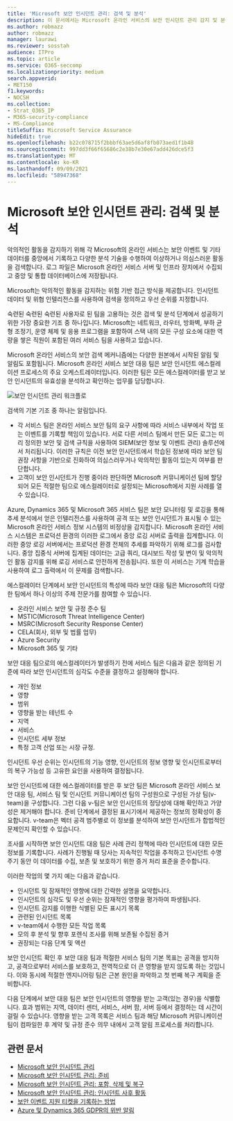 ```yaml
---
title: 'Microsoft 보안 인시던트 관리: 검색 및 분석'
description: 이 문서에서는 Microsoft 온라인 서비스의 보안 인시던트 관리 감지 및 분석 프로세스에 대한 개요를 제공합니다.
ms.author: robmazz
author: robmazz
manager: laurawi
ms.reviewer: sosstah
audience: ITPro
ms.topic: article
ms.service: O365-seccomp
ms.localizationpriority: medium
search.appverid:
- MET150
f1.keywords:
- NOCSH
ms.collection:
- Strat_O365_IP
- M365-security-compliance
- MS-Compliance
titleSuffix: Microsoft Service Assurance
hideEdit: true
ms.openlocfilehash: b22c078715f2bbbf63ae5d6af8fb073aed1f1b48
ms.sourcegitcommit: 997dd3f66f65686c2e38b7e30e67add426dce5f3
ms.translationtype: MT
ms.contentlocale: ko-KR
ms.lasthandoff: 09/09/2021
ms.locfileid: "58947368"
---
```

# <a name="microsoft-security-incident-management-detection-and-analysis"></a>Microsoft 보안 인시던트 관리: 검색 및 분석

악의적인 활동을 감지하기 위해 각 Microsoft의 온라인 서비스는 보안 이벤트 및 기타 데이터를 중앙에서 기록하고 다양한 분석 기술을 수행하여 이상하거나 의심스러운 활동을 검색합니다. 로그 파일은 Microsoft 온라인 서비스 서버 및 인프라 장치에서 수집되고 중앙 및 통합 데이터베이스에 저장됩니다.

Microsoft는 악의적인 활동을 감지하는 위험 기반 접근 방식을 제공합니다. 인시던트 데이터 및 위협 인텔리전스를 사용하여 검색을 정의하고 우선 순위를 지정합니다.

숙련된 숙련된 숙련된 사용자로 된 팀을 고용하는 것은 검색 및 분석 단계에서 성공하기 위한 가장 중요한 기조 중 하나입니다. Microsoft는 네트워크, 라우터, 방화벽, 부하 균형 조정기, 운영 체제 및 응용 프로그램을 포함하여 스택 내의 모든 구성 요소에 대한 역량을 쌓은 직원이 포함된 여러 서비스 팀을 사용하고 있습니다.

Microsoft 온라인 서비스의 보안 검색 메커니즘에는 다양한 원본에서 시작된 알림 및 알림도 포함됩니다. Microsoft 온라인 서비스 보안 대응 팀은 보안 인시던트 에스컬레이션 프로세스의 주요 오케스트레이터입니다. 이러한 팀은 모든 에스컬레이터를 받고 보안 인시던트의 유효성을 분석하고 확인하는 업무를 담당합니다.

![보안 인시던트 관리 워크플로](../media/assurance-sim-workflow.png)

검색의 기본 기조 중 하나는 알림입니다.

- 각 서비스 팀은 온라인 서비스 보안 팀의 요구 사항에 따라 서비스 내부에서 작업 또는 이벤트를 기록할 책임이 있습니다. 서로 다른 서비스 팀에서 만든 모든 로그는 미리 정의한 보안 및 검색 규칙을 사용하여 SIEM(보안 정보 및 이벤트 관리) 솔루션에서 처리됩니다. 이러한 규칙은 이전 보안 인시던트에서 학습된 정보에 따라 보안 팀 권장 사항을 기반으로 진화하여 의심스러우거나 악의적인 활동이 있는지 여부를 판단합니다.
- 고객이 보안 인시던트가 진행 중이라 판단하면 Microsoft 커뮤니케이션 팀에 할당되어 모든 적절한 팀으로 에스컬레이터로 설정되는 Microsoft에서 지원 사례를 열 수 있습니다.

Azure, Dynamics 365 및 Microsoft 365 서비스 팀은 보안 모니터링 및 로깅을 통해 추세 분석에서 얻은 인텔리전스를 사용하여 공격 또는 보안 인시던트가 표시될 수 있는 Microsoft 온라인 서비스 정보 시스템의 비정상을 감지합니다. Microsoft 온라인 서비스 시스템은 프로덕션 환경의 이러한 로그에서 중앙 로깅 서버로 출력을 집계합니다. 이러한 중앙 로깅 서버에서는 프로덕션 환경 전체의 추세를 파악하기 위해 로그를 검사합니다. 중앙 집중식 서버에 집계된 데이터는 고급 쿼리, 대시보드 작성 및 변이 및 악의적인 활동 감지를 위해 로깅 서비스로 안전하게 전송됩니다. 또한 이 서비스는 기계 학습을 사용하여 로그 출력에서 이 문제를 검색합니다.

에스컬레이터 단계에서 보안 인시던트의 특성에 따라 보안 대응 팀은 Microsoft의 다양한 팀에서 하나 이상의 주제 전문가를 참여할 수 있습니다.

- 온라인 서비스 보안 및 규정 준수 팀
- MSTIC(Microsoft Threat Intelligence Center)
- MSRC(Microsoft Security Response Center)
- CELA(회사, 외부 및 법률 업무)
- Azure Security
- Microsoft 365 및 기타

보안 대응 팀으로의 에스컬레이터가 발생하기 전에 서비스 팀은 다음과 같은 정의된 기준에 따라 보안 인시던트의 심각도 수준을 결정하고 설정해야 합니다.

- 개인 정보
- 영향
- 범위
- 영향을 받는 테넌트 수
- 지역
- 서비스
- 인시던트 세부 정보
- 특정 고객 산업 또는 시장 규정.

인시던트 우선 순위는 인시던트의 기능 영향, 인시던트의 정보 영향 및 인시던트로부터의 복구 가능성 등 고유한 요인을 사용하여 결정됩니다.

보안 인시던트에 대한 에스컬레이터를 받은 후 보안 팀은 Microsoft 온라인 서비스 보안 대응 팀, 서비스 팀 및 인시던트 커뮤니케이션 팀의 구성원으로 구성된 가상 팀(v-team)을 구성합니다. 그런 다음 v-팀은 보안 인시던트의 정당성에 대해 확인하고 가양성은 제거해야 합니다. 준비 단계에서 결정된 표시기에서 제공하는 정보의 정확성이 중요합니다. v-team은 벡터 공격 범주별로 이 정보를 분석하여 보안 인시던트가 합법적인 문제인지 확인할 수 있습니다.

조사를 시작하면 보안 인시던트 대응 팀은 사례 관리 정책에 따라 인시던트에 대한 모든 정보를 기록합니다. 사례가 진행될 때 당사는 지속적인 작업을 추적하고 인시던트 수명 주기 동안 이 데이터를 수집, 보존 및 보호하기 위한 증거 처리 표준을 준수합니다.

이러한 작업의 몇 가지 예는 다음과 같습니다.

- 인시던트 및 잠재적인 영향에 대한 간략한 설명을 요약합니다.
- 인시던트의 심각도 및 우선 순위는 잠재적인 영향을 평가하여 파생됩니다.
- 인시던트 감지를 이행한 식별된 모든 표시기 목록
- 관련된 인시던트 목록
- v-team에서 수행한 모든 작업 목록
- 모의 후 분석 및 향후 포렌식 조사를 위해 보존될 수집된 증거
- 권장되는 다음 단계 및 액션

보안 인시던트 확인 후 보안 대응 팀과 적절한 서비스 팀의 기본 목표는 공격을 방지하고, 공격으로부터 서비스를 보호하고, 전역적으로 더 큰 영향을 받지 않도록 하는 것입니다. 이와 동시에 적절한 엔지니어링 팀은 근본 원인을 파악하고 첫 번째 복구 계획을 준비합니다.

다음 단계에서 보안 대응 팀은 보안 인시던트의 영향을 받는 고객(있는 경우)을 식별합니다. 효과 범위는 지역, 데이터 센터, 서비스, 서버 팜, 서버 등에서 결정하는 데 시간이 걸릴 수 있습니다. 영향을 받는 고객 목록은 서비스 팀과 해당 Microsoft 커뮤니케이션 팀이 컴파일한 후 계약 및 규정 준수 의무 내에서 고객 알림 프로세스를 처리합니다.

## <a name="related-articles"></a>관련 문서

- [Microsoft 보안 인시던트 관리](assurance-security-incident-management.md)
- [Microsoft 보안 인시던트 관리: 준비](assurance-sim-preparation.md)
- [Microsoft 보안 인시던트 관리: 포함, 삭제 및 복구](assurance-sim-containment-eradication-recovery.md)
- [Microsoft 보안 인시던트 관리: 인시던트 사후 활동](assurance-sim-post-incident-activity.md)
- [보안 이벤트 지원 티켓을 기록하는 방법](/azure/security/fundamentals/event-support-ticket)
- [Azure 및 Dynamics 365 GDPR의 위반 알림](/compliance/regulatory/gdpr-breach-azure-dynamics)
